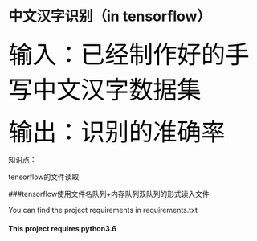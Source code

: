 # 中文汉字识别（in tensorflow）

<font size="20" color="black">输入：已经制作好的手写中文汉字数据集</font>

<font size="20" color="black">输出：识别的准确率</font>

知识点：

tensorflow的文件读取

###tensorflow使用文件名队列+内存队列双队列的形式读入文件


You can find the project requirements in requirements.txt

#### This project requires python3.6
